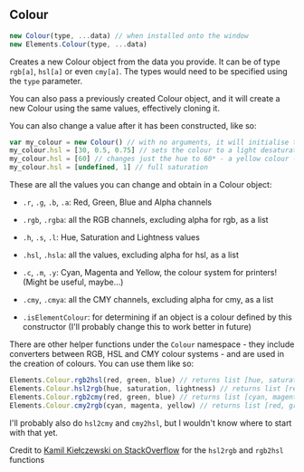 ## Colour

```js
new Colour(type, ...data) // when installed onto the window
new Elements.Colour(type, ...data)
```

Creates a new Colour object from the data you provide. It can be of type `rgb[a]`, `hsl[a]` or even `cmy[a]`. The types would need to be specified using the `type` parameter.

You can also pass a previously created Colour object, and it will create a new Colour using the same values, effectively cloning it.

You can also change a value after it has been constructed, like so:

```js
var my_colour = new Colour() // with no arguments, it will initialise to black, or { r: 0, g: 0, b: 0, a: 255 }
my_colour.hsl = [30, 0.5, 0.75] // sets the colour to a light desaturated orange
my_colour.hsl = [60] // changes just the hue to 60* - a yellow colour - keeping the saturation and lightness the same
my_colour.hsl = [undefined, 1] // full saturation
```

These are all the values you can change and obtain in a Colour object:

- `.r`, `.g`, `.b`, `.a`: Red, Green, Blue and Alpha channels

- `.rgb`, `.rgba`: all the RGB channels, excluding alpha for rgb, as a list

- `.h`, `.s`, `.l`: Hue, Saturation and Lightness values

- `.hsl`, `.hsla`: all the values, excluding alpha for hsl, as a list

- `.c`, `.m`, `.y`: Cyan, Magenta and Yellow, the colour system for printers! (Might be useful, maybe...)

- `.cmy`, `.cmya`: all the CMY channels, excluding alpha for cmy, as a list

- `.isElementColour`: for determining if an object is a colour defined by this constructor (I'll probably change this to work better in future)

There are other helper functions under the `Colour` namespace - they include converters between RGB, HSL and CMY colour systems - and are used in the creation of colours. You can use them like so:

```js
Elements.Colour.rgb2hsl(red, green, blue) // returns list [hue, saturation, lightness]
Elements.Colour.hsl2rgb(hue, saturation, lightness) // returns list [red, green, blue]
Elements.Colour.rgb2cmy(red, green, blue) // returns list [cyan, magenta, yellow]
Elements.Colour.cmy2rgb(cyan, magenta, yellow) // returns list [red, green, blue]
```

I'll probably also do `hsl2cmy` and `cmy2hsl`, but I wouldn't know where to start with that yet.

Credit to [Kamil Kiełczewski on StackOverflow](https://stackoverflow.com/a/64090995) for the `hsl2rgb` and `rgb2hsl` functions
